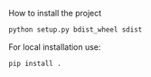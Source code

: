 How to install the project

```bash
python setup.py bdist_wheel sdist
```

For local installation use:

```bash
pip install .
```
